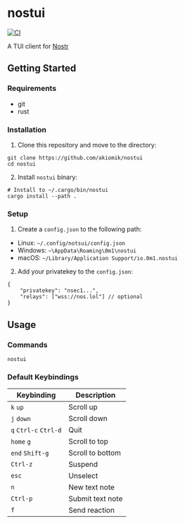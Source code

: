 # nostui

[![CI](https://github.com/akiomik/nostui/workflows/CI/badge.svg)](https://github.com/akiomik/nostui/actions)

A TUI client for [Nostr](https://nostr.com)

## Getting Started

### Requirements

- git
- rust

### Installation

1. Clone this repository and move to the directory:

```shell
git clone https://github.com/akiomik/nostui
cd nostui
```

2. Install `nostui` binary:

```shell
# Install to ~/.cargo/bin/nostui
cargo install --path .
```

### Setup

1. Create a `config.json` to the following path:

- Linux: `~/.config/notsui/config.json`
- Windows: `~\AppData\Roaming\0m1\nostui`
- macOS: `~/Library/Application Support/io.0m1.nostui`

2. Add your privatekey to the `config.json`:

```jsonc
{
    "privatekey": "nsec1...",
    "relays": ["wss://nos.lol"] // optional
}
```

## Usage

### Commands

```shell
nostui
```

### Default Keybindings

| Keybinding            | Description      |
| --------------------- | ---------------- |
| `k` `up`              | Scroll up        |
| `j` `down`            | Scroll down      |
| `q` `Ctrl-c` `Ctrl-d` | Quit             |
| `home` `g`            | Scroll to top    |
| `end` `Shift-g`       | Scroll to bottom |
| `Ctrl-z`              | Suspend          |
| `esc`                 | Unselect         |
| `n`                   | New text note    |
| `Ctrl-p`              | Submit text note |
| `f`                   | Send reaction    |
